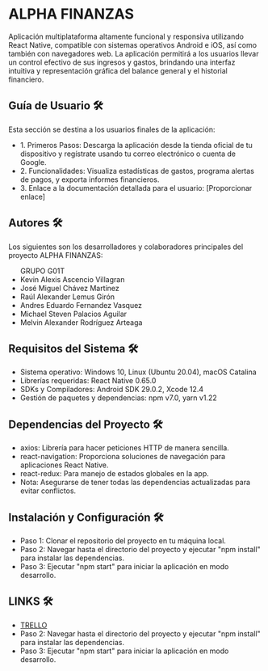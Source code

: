 <h1>ALPHA FINANZAS</h1>

<p>
Aplicación multiplataforma altamente funcional y responsiva utilizando React Native, compatible con sistemas operativos Android e iOS, así como también con navegadores web. La aplicación permitirá a los usuarios llevar un control efectivo de sus ingresos y gastos, brindando una interfaz intuitiva y representación gráfica del balance general y el historial financiero.
</p>

<h2>Guía de Usuario 🛠️</h2>

<p>
Esta sección se destina a los usuarios finales de la aplicación:
</p>

<ul>
  <li>1. Primeros Pasos: Descarga la aplicación desde la tienda oficial de tu dispositivo y regístrate usando tu correo electrónico o cuenta de Google.</li>
  <li>2. Funcionalidades: Visualiza estadísticas de gastos, programa alertas de pagos, y exporta informes financieros.</li>
  <li>3. Enlace a la documentación detallada para el usuario: [Proporcionar enlace]</li>
</ul>

<h2>Autores 🛠️</h2>

<p>
Los siguientes son los desarrolladores y colaboradores principales del proyecto ALPHA FINANZAS:
</p>

<ul>
  GRUPO G01T
  <li>Kevin Alexis Ascencio Villagran</li>
  <li>José Miguel Chávez Martínez</li>
  <li>Raúl Alexander Lemus Girón</li>
  <li>Andres Eduardo Fernandez Vasquez</li>
  <li>Michael Steven Palacios Aguilar</li>
  <li>Melvin Alexander Rodríguez Arteaga</li>
</ul>

<h2>Requisitos del Sistema 🛠️</h2>

<ul>
  <li>Sistema operativo: Windows 10, Linux (Ubuntu 20.04), macOS Catalina</li>
  <li>Librerías requeridas: React Native 0.65.0</li>
  <li>SDKs y Compiladores: Android SDK 29.0.2, Xcode 12.4</li>
  <li>Gestión de paquetes y dependencias: npm v7.0, yarn v1.22</li>
</ul>

<h2>Dependencias del Proyecto 🛠️</h2>

<ul>
  <li>axios: Librería para hacer peticiones HTTP de manera sencilla.</li>
  <li>react-navigation: Proporciona soluciones de navegación para aplicaciones React Native.</li>
  <li>react-redux: Para manejo de estados globales en la app.</li>
  <li>Nota: Asegurarse de tener todas las dependencias actualizadas para evitar conflictos.</li>
</ul>

<h2>Instalación y Configuración 🛠️</h2>

<ul>
  <li>Paso 1: Clonar el repositorio del proyecto en tu máquina local.</li>
  <li>Paso 2: Navegar hasta el directorio del proyecto y ejecutar "npm install" para instalar las dependencias.</li>
  <li>Paso 3: Ejecutar "npm start" para iniciar la aplicación en modo desarrollo.</li>
</ul>

<h2>LINKS 🛠️</h2>

<ul>
  <li><A HREF=["otra_pagina.html](https://trello.com/b/xqWSfuDM/proyecto-dsp)">TRELLO </A></li>
  <li>Paso 2: Navegar hasta el directorio del proyecto y ejecutar "npm install" para instalar las dependencias.</li>
  <li>Paso 3: Ejecutar "npm start" para iniciar la aplicación en modo desarrollo.</li>
</ul>



